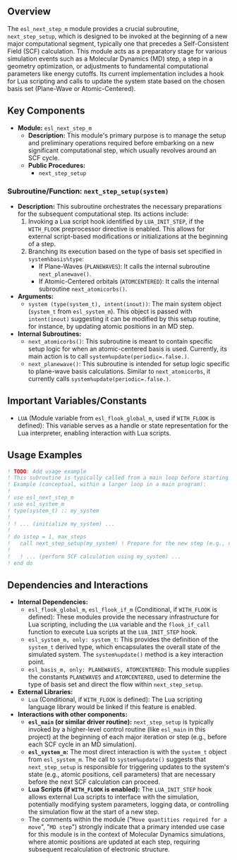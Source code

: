 ## Overview

The `esl_next_step_m` module provides a crucial subroutine, `next_step_setup`, which is designed to be invoked at the beginning of a new major computational segment, typically one that precedes a Self-Consistent Field (SCF) calculation. This module acts as a preparatory stage for various simulation events such as a Molecular Dynamics (MD) step, a step in a geometry optimization, or adjustments to fundamental computational parameters like energy cutoffs. Its current implementation includes a hook for Lua scripting and calls to update the system state based on the chosen basis set (Plane-Wave or Atomic-Centered).

## Key Components

- **Module:** `esl_next_step_m`
    - **Description:** This module's primary purpose is to manage the setup and preliminary operations required before embarking on a new significant computational step, which usually revolves around an SCF cycle.
    - **Public Procedures:**
        - `next_step_setup`

### Subroutine/Function: `next_step_setup(system)`

- **Description:** This subroutine orchestrates the necessary preparations for the subsequent computational step. Its actions include:
    1.  Invoking a Lua script hook identified by `LUA_INIT_STEP`, if the `WITH_FLOOK` preprocessor directive is enabled. This allows for external script-based modifications or initializations at the beginning of a step.
    2.  Branching its execution based on the type of basis set specified in `system%basis%type`:
        *   If Plane-Waves (`PLANEWAVES`): It calls the internal subroutine `next_planewave()`.
        *   If Atomic-Centered orbitals (`ATOMCENTERED`): It calls the internal subroutine `next_atomicorbs()`.
- **Arguments:**
    - `system (type(system_t), intent(inout))`: The main system object (`system_t` from `esl_system_m`). This object is passed with `intent(inout)` suggesting it can be modified by this setup routine, for instance, by updating atomic positions in an MD step.
- **Internal Subroutines:**
    - `next_atomicorbs()`: This subroutine is meant to contain specific setup logic for when an atomic-centered basis is used. Currently, its main action is to call `system%update(periodic=.false.)`.
    - `next_planewave()`: This subroutine is intended for setup logic specific to plane-wave basis calculations. Similar to `next_atomicorbs`, it currently calls `system%update(periodic=.false.)`.

## Important Variables/Constants

- `LUA` (Module variable from `esl_flook_global_m`, used if `WITH_FLOOK` is defined): This variable serves as a handle or state representation for the Lua interpreter, enabling interaction with Lua scripts.

## Usage Examples

```fortran
! TODO: Add usage example
! This subroutine is typically called from a main loop before starting an SCF cycle.
! Example (conceptual, within a larger loop in a main program):
!
! use esl_next_step_m
! use esl_system_m
! type(system_t) :: my_system
!
! ! ... (initialize my_system) ...
!
! do istep = 1, max_steps
!   call next_step_setup(my_system) ! Prepare for the new step (e.g., update geometry)
!
!   ! ... (perform SCF calculation using my_system) ...
! end do
```

## Dependencies and Interactions

- **Internal Dependencies:**
    - `esl_flook_global_m`, `esl_flook_if_m` (Conditional, if `WITH_FLOOK` is defined): These modules provide the necessary infrastructure for Lua scripting, including the `LUA` variable and the `flook_if_call` function to execute Lua scripts at the `LUA_INIT_STEP` hook.
    - `esl_system_m, only: system_t`: This provides the definition of the `system_t` derived type, which encapsulates the overall state of the simulated system. The `system%update()` method is a key interaction point.
    - `esl_basis_m, only: PLANEWAVES, ATOMCENTERED`: This module supplies the constants `PLANEWAVES` and `ATOMCENTERED`, used to determine the type of basis set and direct the flow within `next_step_setup`.
- **External Libraries:**
    - `Lua` (Conditional, if `WITH_FLOOK` is defined): The Lua scripting language library would be linked if this feature is enabled.
- **Interactions with other components:**
    - **`esl_main` (or similar driver routine):** `next_step_setup` is typically invoked by a higher-level control routine (like `esl_main` in this project) at the beginning of each major iteration or step (e.g., before each SCF cycle in an MD simulation).
    - **`esl_system_m`:** The most direct interaction is with the `system_t` object from `esl_system_m`. The call to `system%update()` suggests that `next_step_setup` is responsible for triggering updates to the system's state (e.g., atomic positions, cell parameters) that are necessary before the next SCF calculation can proceed.
    - **Lua Scripts (if `WITH_FLOOK` is enabled):** The `LUA_INIT_STEP` hook allows external Lua scripts to interface with the simulation, potentially modifying system parameters, logging data, or controlling the simulation flow at the start of a new step.
    - The comments within the module ("`Move quantities required for a move`", "`MD step`") strongly indicate that a primary intended use case for this module is in the context of Molecular Dynamics simulations, where atomic positions are updated at each step, requiring subsequent recalculation of electronic structure.
